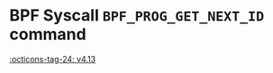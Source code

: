 # BPF Syscall `BPF_PROG_GET_NEXT_ID` command

<!-- [FEATURE_TAG](BPF_PROG_GET_NEXT_ID) -->
[:octicons-tag-24: v4.13](https://github.com/torvalds/linux/commit/34ad5580f8f9c86cb273ebea25c149613cd1667e)
<!-- [/FEATURE_TAG] -->

<!-- TODO -->
